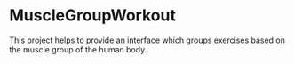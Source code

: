 # MuscleGroupWorkout
This project helps to provide an interface which groups exercises based on the muscle group of the human body. 
